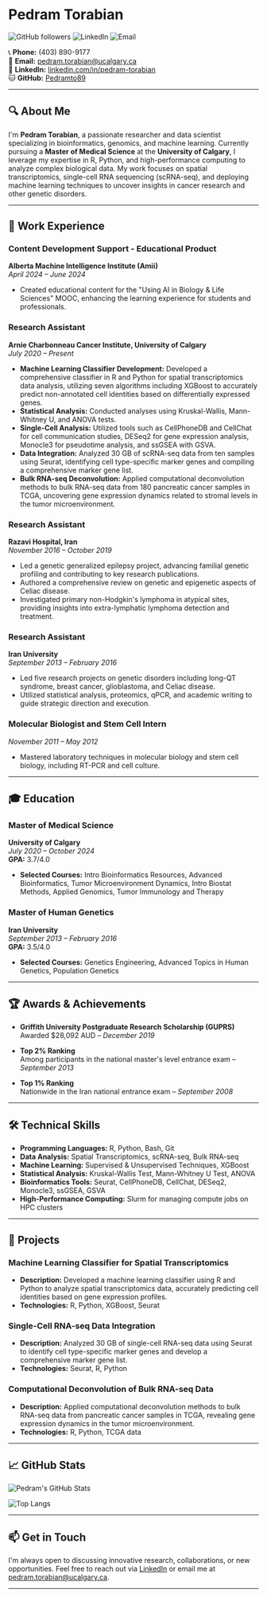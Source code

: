 # Pedram Torabian

![GitHub followers](https://img.shields.io/github/followers/Pedramto89?label=Followers&style=social)
![LinkedIn](https://img.shields.io/badge/LinkedIn-Connect-blue?logo=linkedin&style=for-the-badge)
![Email](https://img.shields.io/badge/Email-pedram.torabian@ucalgary.ca-cyan?logo=gmail&style=for-the-badge)

📞 **Phone:** (403) 890-9177  
📧 **Email:** [pedram.torabian@ucalgary.ca](mailto:pedram.torabian@ucalgary.ca)  
🔗 **LinkedIn:** [linkedin.com/in/pedram-torabian](https://www.linkedin.com/in/pedram-torabian)  
🐱 **GitHub:** [Pedramto89](https://github.com/Pedramto89)  

---

## 🔍 About Me

I'm **Pedram Torabian**, a passionate researcher and data scientist specializing in bioinformatics, genomics, and machine learning. Currently pursuing a **Master of Medical Science** at the **University of Calgary**, I leverage my expertise in R, Python, and high-performance computing to analyze complex biological data. My work focuses on spatial transcriptomics, single-cell RNA sequencing (scRNA-seq), and deploying machine learning techniques to uncover insights in cancer research and other genetic disorders.

---

## 💼 Work Experience

### **Content Development Support - Educational Product**  
**Alberta Machine Intelligence Institute (Amii)**  
*April 2024 – June 2024*

- Created educational content for the "Using AI in Biology & Life Sciences" MOOC, enhancing the learning experience for students and professionals.

### **Research Assistant**  
**Arnie Charbonneau Cancer Institute, University of Calgary**  
*July 2020 – Present*

- **Machine Learning Classifier Development:** Developed a comprehensive classifier in R and Python for spatial transcriptomics data analysis, utilizing seven algorithms including XGBoost to accurately predict non-annotated cell identities based on differentially expressed genes.
- **Statistical Analysis:** Conducted analyses using Kruskal-Wallis, Mann-Whitney U, and ANOVA tests.
- **Single-Cell Analysis:** Utilized tools such as CellPhoneDB and CellChat for cell communication studies, DESeq2 for gene expression analysis, Monocle3 for pseudotime analysis, and ssGSEA with GSVA.
- **Data Integration:** Analyzed 30 GB of scRNA-seq data from ten samples using Seurat, identifying cell type-specific marker genes and compiling a comprehensive marker gene list.
- **Bulk RNA-seq Deconvolution:** Applied computational deconvolution methods to bulk RNA-seq data from 180 pancreatic cancer samples in TCGA, uncovering gene expression dynamics related to stromal levels in the tumor microenvironment.

### **Research Assistant**  
**Razavi Hospital, Iran**  
*November 2016 – October 2019*

- Led a genetic generalized epilepsy project, advancing familial genetic profiling and contributing to key research publications.
- Authored a comprehensive review on genetic and epigenetic aspects of Celiac disease.
- Investigated primary non-Hodgkin's lymphoma in atypical sites, providing insights into extra-lymphatic lymphoma detection and treatment.

### **Research Assistant**  
**Iran University**  
*September 2013 – February 2016*

- Led five research projects on genetic disorders including long-QT syndrome, breast cancer, glioblastoma, and Celiac disease.
- Utilized statistical analysis, proteomics, qPCR, and academic writing to guide strategic direction and execution.

### **Molecular Biologist and Stem Cell Intern**  
*November 2011 – May 2012*

- Mastered laboratory techniques in molecular biology and stem cell biology, including RT-PCR and cell culture.

---

## 🎓 Education

### **Master of Medical Science**  
**University of Calgary**  
*July 2020 – October 2024*  
**GPA:** 3.7/4.0

- **Selected Courses:** Intro Bioinformatics Resources, Advanced Bioinformatics, Tumor Microenvironment Dynamics, Intro Biostat Methods, Applied Genomics, Tumor Immunology and Therapy

### **Master of Human Genetics**  
**Iran University**  
*September 2013 – February 2016*  
**GPA:** 3.5/4.0

- **Selected Courses:** Genetics Engineering, Advanced Topics in Human Genetics, Population Genetics

---

## 🏆 Awards & Achievements

- **Griffith University Postgraduate Research Scholarship (GUPRS)**  
  Awarded $28,092 AUD – *December 2019*
  
- **Top 2% Ranking**  
  Among participants in the national master's level entrance exam – *September 2013*
  
- **Top 1% Ranking**  
  Nationwide in the Iran national entrance exam – *September 2008*

---

## 🛠️ Technical Skills

- **Programming Languages:** R, Python, Bash, Git
- **Data Analysis:** Spatial Transcriptomics, scRNA-seq, Bulk RNA-seq
- **Machine Learning:** Supervised & Unsupervised Techniques, XGBoost
- **Statistical Analysis:** Kruskal-Wallis Test, Mann-Whitney U Test, ANOVA
- **Bioinformatics Tools:** Seurat, CellPhoneDB, CellChat, DESeq2, Monocle3, ssGSEA, GSVA
- **High-Performance Computing:** Slurm for managing compute jobs on HPC clusters

---

## 📂 Projects

### **Machine Learning Classifier for Spatial Transcriptomics**
- **Description:** Developed a machine learning classifier using R and Python to analyze spatial transcriptomics data, accurately predicting cell identities based on gene expression profiles.
- **Technologies:** R, Python, XGBoost, Seurat

### **Single-Cell RNA-seq Data Integration**
- **Description:** Analyzed 30 GB of single-cell RNA-seq data using Seurat to identify cell type-specific marker genes and develop a comprehensive marker gene list.
- **Technologies:** Seurat, R, Python

### **Computational Deconvolution of Bulk RNA-seq Data**
- **Description:** Applied computational deconvolution methods to bulk RNA-seq data from pancreatic cancer samples in TCGA, revealing gene expression dynamics in the tumor microenvironment.
- **Technologies:** R, Python, TCGA data

---

## 📈 GitHub Stats

![Pedram's GitHub Stats](https://github-readme-stats.vercel.app/api?username=Pedramto89&show_icons=true&theme=radical)

![Top Langs](https://github-readme-stats.vercel.app/api/top-langs/?username=Pedramto89&layout=compact&theme=radical)

---

## 📫 Get in Touch

I'm always open to discussing innovative research, collaborations, or new opportunities. Feel free to reach out via [LinkedIn](https://www.linkedin.com/in/pedram-torabian) or email me at [pedram.torabian@ucalgary.ca](mailto:pedram.torabian@ucalgary.ca).

---
